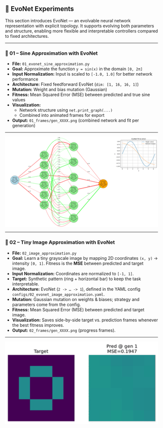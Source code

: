 ## 🧠 EvoNet Experiments

This section introduces EvoNet — an evolvable neural network representation with explicit topology. It supports evolving both parameters and structure, enabling more flexible and interpretable controllers compared to fixed architectures.

---

### 📘 01 – Sine Approximation with EvoNet

* **File:** `01_evonet_sine_approximation.py`
* **Goal:** Approximate the function `y = sin(x)` in the domain `[0, 2π]`
* **Input Normalization:** Input is scaled to `[-1.0, 1.0]` for better network performance
* **Architecture:** Fixed feedforward EvoNet (`dim: [1, 16, 16, 1]`)
* **Mutation:** Weight and bias mutation (Gaussian)
* **Fitness:** Mean Squared Error (MSE) between predicted and true sine values
* **Visualization:** 
  * Network structure using `net.print_graph(...)`
  * Combined into animated frames for export
* **Output:** `01_frames/gen_XXXX.png` (combined network and fit per generation)

---

<p align="center">
  <img src="./01_frames/01_sine_approximation.gif" alt="Sample EvoNet Frame" width="512"/>
</p>

---

### 📗 02 – Tiny Image Approximation with EvoNet

* **File:** `02_image_approximation.py`
* **Goal:** Learn a tiny grayscale image by mapping 2D coordinates `(x, y)` -> intensity `[0, 1]`. Fitness is the **MSE** between predicted and target image.
* **Input Normalization:** Coordinates are normalized to `[-1, 1]`.
* **Target:** Synthetic pattern (ring + horizontal bar) to keep the task interpretable.
* **Architecture:** EvoNet (`2 -> … -> 1`), defined in the YAML config `configs/02_evonet_image_approximation.yaml`.
* **Mutation:** Gaussian mutation on weights & biases; strategy and parameters come from the config.
* **Fitness:** Mean Squared Error (MSE) between predicted and target image.
* **Visualization:** Saves side-by-side target vs. prediction frames whenever the best fitness improves.
* **Output:** `02_frames/gen_XXXX.png` (progress frames).

---

<p align="center">
  <img src="./02_frames/02_image_approximation.gif" alt="Sample EvoNet Frame" width="512"/>
</p>
